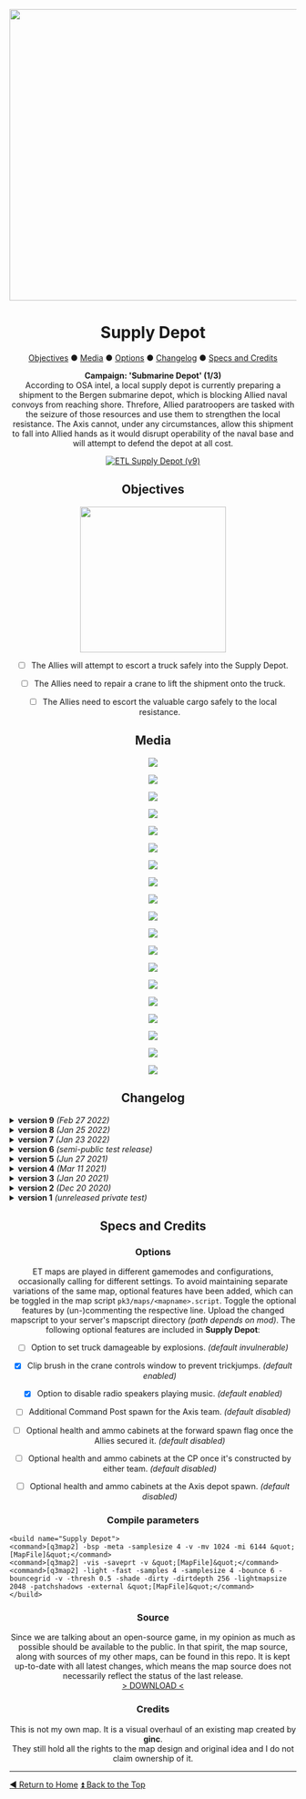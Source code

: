 <!-- HEADER -->
<div align="center">
 
<a href="https://raw.githubusercontent.com/realkemon/home/master/levelshots/supply/supply.png"><img src="https://raw.githubusercontent.com/realkemon/home/master/levelshots/supply/supply.png" width="512"/></a>

# Supply Depot
 
<!-- TOC -->
<a href="https://github.com/realkemon/home/blob/master/pages/etl_supply.md#objectives">Objectives</a> ● <a href="https://github.com/realkemon/home/blob/master/pages/etl_supply.md#media">Media</a> ● <a href="https://github.com/realkemon/home/blob/master/pages/etl_supply.md#options">Options</a> ● <a href="https://github.com/realkemon/home/blob/master/pages/etl_supply.md#changelog">Changelog</a> ● <a href="https://github.com/realkemon/home/blob/master/pages/etl_supply.md#specs_and_credits">Specs and Credits</a>
<!-- STORY -->
**Campaign: 'Submarine Depot' (1/3)**
 <br>
According to OSA intel, a local supply depot is currently preparing a shipment to the Bergen submarine depot, which is blocking Allied naval convoys from reaching shore. Threfore, Allied paratroopers are tasked with the seizure of those resources and use them to strengthen the local resistance. The Axis cannot, under any circumstances, allow this shipment to fall into Allied hands as it would disrupt operability of the naval base and will attempt to defend the depot at all cost.
<br>
 
<a href="https://www.moddb.com/mods/etlegacy/addons/etl-supply-depot-v9" title="Download ETL Supply Depot (v9) - Mod DB" target="_blank"><img src="https://button.moddb.com/download/medium/228791.png" alt="ETL Supply Depot (v9)" /></a>

## Objectives
 
<a href="https://raw.githubusercontent.com/realkemon/home/master/levelshots/supply/supply_cc_overlay.png"><img src="https://raw.githubusercontent.com/realkemon/home/master/levelshots/supply/supply_cc_overlay.png" width="256"/></a>
 
* [ ] The Allies will attempt to escort a truck safely into the Supply Depot.
* [ ] The Allies need to repair a crane to lift the shipment onto the truck.
* [ ] The Allies need to escort the valuable cargo safely to the local resistance.


## Media
<a href="https://raw.githubusercontent.com/realkemon/home/master/levelshots/supply/supply1.jpg"><img src="https://raw.githubusercontent.com/realkemon/home/master/levelshots/supply/supply1.jpg"></a>

<a href="https://raw.githubusercontent.com/realkemon/home/master/levelshots/supply/supply2.jpg"><img src="https://raw.githubusercontent.com/realkemon/home/master/levelshots/supply/supply2.jpg"></a>

<a href="https://raw.githubusercontent.com/realkemon/home/master/levelshots/supply/supply3.jpg"><img src="https://raw.githubusercontent.com/realkemon/home/master/levelshots/supply/supply3.jpg"></a>

<a href="https://raw.githubusercontent.com/realkemon/home/master/levelshots/supply/supply4.jpg"><img src="https://raw.githubusercontent.com/realkemon/home/master/levelshots/supply/supply4.jpg"></a>

<a href="https://raw.githubusercontent.com/realkemon/home/master/levelshots/supply/supply5.jpg"><img src="https://raw.githubusercontent.com/realkemon/home/master/levelshots/supply/supply5.jpg"></a>

<a href="https://raw.githubusercontent.com/realkemon/home/master/levelshots/supply/supply6.jpg"><img src="https://raw.githubusercontent.com/realkemon/home/master/levelshots/supply/supply6.jpg"></a>

<a href="https://raw.githubusercontent.com/realkemon/home/master/levelshots/supply/supply7.jpg"><img src="https://raw.githubusercontent.com/realkemon/home/master/levelshots/supply/supply7.jpg"></a>

<a href="https://raw.githubusercontent.com/realkemon/home/master/levelshots/supply/supply8.jpg"><img src="https://raw.githubusercontent.com/realkemon/home/master/levelshots/supply/supply8.jpg"></a>

<a href="https://raw.githubusercontent.com/realkemon/home/master/levelshots/supply/supply9.jpg"><img src="https://raw.githubusercontent.com/realkemon/home/master/levelshots/supply/supply9.jpg"></a>

<a href="https://raw.githubusercontent.com/realkemon/home/master/levelshots/supply/supply10.jpg"><img src="https://raw.githubusercontent.com/realkemon/home/master/levelshots/supply/supply10.jpg"></a>

<a href="https://raw.githubusercontent.com/realkemon/home/master/levelshots/supply/supply11.jpg"><img src="https://raw.githubusercontent.com/realkemon/home/master/levelshots/supply/supply11.jpg"></a>

<a href="https://raw.githubusercontent.com/realkemon/home/master/levelshots/supply/supply12.jpg"><img src="https://raw.githubusercontent.com/realkemon/home/master/levelshots/supply/supply12.jpg"></a>

<a href="https://raw.githubusercontent.com/realkemon/home/master/levelshots/supply/supply13.jpg"><img src="https://raw.githubusercontent.com/realkemon/home/master/levelshots/supply/supply13.jpg"></a>

<a href="https://raw.githubusercontent.com/realkemon/home/master/levelshots/supply/supply14.jpg"><img src="https://raw.githubusercontent.com/realkemon/home/master/levelshots/supply/supply14.jpg"></a>

<a href="https://raw.githubusercontent.com/realkemon/home/master/levelshots/supply/supply15.jpg"><img src="https://raw.githubusercontent.com/realkemon/home/master/levelshots/supply/supply15.jpg"></a>

<a href="https://raw.githubusercontent.com/realkemon/home/master/levelshots/supply/supply16.jpg"><img src="https://raw.githubusercontent.com/realkemon/home/master/levelshots/supply/supply16.jpg"></a>

<a href="https://raw.githubusercontent.com/realkemon/home/master/levelshots/supply/supply17.jpg"><img src="https://raw.githubusercontent.com/realkemon/home/master/levelshots/supply/supply17.jpg"></a>

<a href="https://raw.githubusercontent.com/realkemon/home/master/levelshots/supply/supply18.jpg"><img src="https://raw.githubusercontent.com/realkemon/home/master/levelshots/supply/supply18.jpg"></a>

<a href="https://raw.githubusercontent.com/realkemon/home/master/levelshots/supply/supply19.jpg"><img src="https://raw.githubusercontent.com/realkemon/home/master/levelshots/supply/supply19.jpg"></a>

## Changelog

</div>

<details>
 <summary><b>version 9</b> <i>(Feb 27 2022)</i></summary>
 
* [x] Lowered central mountain to enable riflenade shots again. *(Thank you detdet for reporting and testing.)*

</details>

<details>
 <summary><b>version 8</b> <i>(Jan 25 2022)</i></summary>
 
* [x] Fixed caulk leak in terrain. *(Thank you Dmxj for reporting.)*

</details>

<details>
 <summary><b>version 7</b> <i>(Jan 23 2022)</i></summary>
 
* [x] Removed glitchy rock at cave exit near depot gates. *(Thank you Kimi for reporting.)*
* [x] Fixed flying vent at forward gate in first stage.
* [x] Fixed sun being in wrong position on 2.60b clients by adding dummy `q3map_sun` shader. *(Thank you Aciz for reporting.)*
* [x] Increased `-bounce` from 3 to 6. *(Thank you Aciz for suggesting.)*
* [x] Adjusted height of central mountain to reenable riflenade shots. *(Thank you ET: Legacy competitive community for reporting.)*
* [x] Removed versioning from pk3 contents. *(Thank you bystry and Aciz for suggesting.)*
* [x] Adjusted lighting settings for improved performance. *(Thank you Aciz for suggesting.)*
* [x] Adjusted etl_lights.shader to enable remapshader use. *(Thank you Aciz for reporting.)*

</details>

<details>
 <summary><b>version 6</b> <i>(semi-public test release)</i></summary>
 
* [x] Adjusted terrain near Depot Gates tunnel exit to allow a riflenade trickshot again. *(Thank you zenixje for reporting.)*
* [x] Merged terrain brushes directly in front of Depot Gates to allow for 'edge sliding' again. *(Thank you WuT for reporting.)*
* [x] Reduced height of middle mountain to allow various riflenade shots again. *(Thank you detdet, keithms and iQA for reporting.)*
</details>

<details>
 <summary><b>version 5</b> <i>(Jun 27 2021)</i></summary>
 
* [x] Fixed `crane_sound` (constructed controls) playing in second round after `/map_restart`.
* [x] Added unique `id`s for spawn slots to prepare [this](https://github.com/etlegacy/etlegacy/issues/1641) feature.
* [x] Changed and restructured assets to increase shared content across all overhauls.
</details>

<details>
 <summary><b>version 4</b> <i>(Mar 11 2021)</i></summary>
 
* [x] Re-added *'Truck is in position'* line as announcement. *(Thank you SAP for reporting)*
* [x] Added satchel exploit fix for crane controls. *(Thank you jobhh for reporting)*
* [x] Added optional spawn cabinets. *(Thank you Dmxj for requesting)*
* [x] Fixed speaker pointing to incorrect sound file.
</details>

<details>
 <summary><b>version 3</b> <i>(Jan 20 2021)</i></summary>
 
* [x] Substantial performance improvements by reducing drawn surfaces with adjusted light settings. *(Thank you hatcher for comprehensive support)*
* [x] Provided option to toggle truck invulnerable or not through mapscript (invulnerable by default). *(Thank you ETc.Jay for reporting and absolutely huge thanks to Ensiform for finding the perfect way to do this)*
* [x] Fixed gold crate support blocks visible through walls.
* [x] Fixed `setstate` errors in console after dynamiting 1st main gate. *(Thank you WuTangH for reporting)*
* [x] Fixed CP sound playing in second round after `/map_restart`. *(Thank you WuTangH for reporting)*
* [x] Fixed `surfaceparm grasssteps` to add missing sounds when walking on grass. *(Thank you WuTangH and Aciz for reporting)*
* [x] Adjusted clip brush at forward bunker teamdoor/gate to prevent getting stuck on the edge. 
* [x] Crate controls not showing satchel icon for Axis. *(Thank you WuTangH for reporting)*
* [x] Fixed visible seams in terrain textures.
* [x] Increased amount of spawn slots from 20vs20 to 32vs32. *(Thank you Dmxj for reporting)*
* [x] Fixed skyportal incorectly having sky shader instead of mountain.
* [x] Fixed flying rock next to east depot wall.
* [x] Reduced weird shadows from the ceiling lampshades. *(Thank you Aciz for reporting.)*
</details>

<details>
 <summary><b>version 2</b> <i>(Dec 20 2020)</i></summary>
 
* [x] Changed floodlight colour to uniform white. *(Thank you Aciz for reporting.)*
* [x] Fixed vanilla ET compatibility. *(Thank you Kate for reporting.)*
* [x] Fixed various trickjumps. *(Thank you Aciz for reporting.)*
* [x] Cleaned collision for easier player movement. *(Thank you Aciz for reporting.)*
* [x] Fixed mirrored textures in vanilla ET. *(Thank you Aciz for reporting.)*
* [x] Changed crane control construction indicators for clearer visibility.
* [x] Improved lighting and general visibility.
* [x] Fixed issue where planting landmines was possible everywhere. *(Thank you Aciz for reporting.)*
</details>

<details>
 <summary><b>version 1</b> <i>(unreleased private test)</i></summary>
 
* [x] Added targetname and scriptname to nearly all in-game entities to enable server admins to build custom scripts if desired.
* [x] Extended map skywards to allow for free shoutcaster/spectator movement.
* [x] Implemented windows into the forward bunker roof to allow shoutcasters and spectators to maintain an overview at all times.
* [x] Comprehensive rework of structural mesh to improve on VIS.
* [x] Removed player collision from noticeboards, picture frames, lying doors etc.
* [x] Enlarged some door and window frames for more consistent use of dimensions across the map.
* [x] Colour-coded stairwells in forward bunker.
* [x] Fixed clip position of destroyed allied cp model.
* [x] Removed collision from crane rope.
* [x] Dispersed spawn points to declutter mass spawn events.
* [x] Adjusted terrain around some rocks to prevent leaks at the border.
* [x] Added team specific CP sounds.
* [x] Re-added previously removed radio speakers.
* [x] Increased player count to 20v20.
* [x] Added external antenna as visual indicator for CP status.
* [x] Changed depot alarm to only sound for a specific time (15 seconds) instead of linked to the truck position.
</details>

<div align="center">

## Specs and Credits

### Options
 
ET maps are played in different gamemodes and configurations, occasionally calling for different settings. To avoid maintaining separate variations of the same map, optional features have been added, which can be toggled in the map script `pk3/maps/<mapname>.script`. Toggle the optional features by (un-)commenting the respective line. Upload the changed mapscript to your server's mapscript directory *(path depends on mod)*. The following optional features are included in **Supply Depot**:
* [ ] Option to set truck damageable by explosions. *(default invulnerable)*
* [x] Clip brush in the crane controls window to prevent trickjumps. *(default enabled)*
* [x] Option to disable radio speakers playing music. *(default enabled)*
* [ ] Additional Command Post spawn for the Axis team. *(default disabled)*
* [ ] Optional health and ammo cabinets at the forward spawn flag once the Allies secured it. *(default disabled)*
* [ ] Optional health and ammo cabinets at the CP once it's constructed by either team. *(default disabled)*
* [ ] Optional health and ammo cabinets at the Axis depot spawn. *(default disabled)*
 
 
### Compile parameters

</div>

```
<build name="Supply Depot">
<command>[q3map2] -bsp -meta -samplesize 4 -v -mv 1024 -mi 6144 &quot;[MapFile]&quot;</command>
<command>[q3map2] -vis -saveprt -v &quot;[MapFile]&quot;</command>
<command>[q3map2] -light -fast -samples 4 -samplesize 4 -bounce 6 -bouncegrid -v -thresh 0.5 -shade -dirty -dirtdepth 256 -lightmapsize 2048 -patchshadows -external &quot;[MapFile]&quot;</command>
</build>
```

<div align="center">
 
### Source
Since we are talking about an open-source game, in my opinion as much as possible should be available to the public. In that spirit, the map source, along with sources of my other maps, can be found in this repo. It is kept up-to-date with all latest changes, which means the map source does not necessarily reflect the status of the last release.
<br>
<a href="https://github.com/realkemon/home/tree/master/maps">> DOWNLOAD <</a>
 
### Credits
This is not my own map. It is a visual overhaul of an existing map created by **ginc**.
<br>
They still hold all the rights to the map design and original idea and I do not claim ownership of it.

</div>

----
[:arrow_backward: Return to Home](https://github.com/realkemon/home/blob/master/README.md) [:arrow_double_up: Back to the Top](https://github.com/realkemon/home/blob/master/pages/etl_supply.md)

